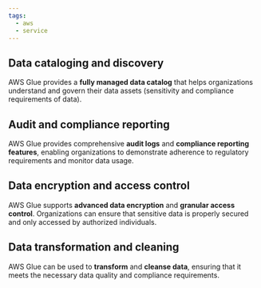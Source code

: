```yaml
---
tags:
  - aws
  - service
---
```

## Data cataloging and discovery

AWS Glue provides a **fully managed data catalog** that helps organizations understand and govern their data assets (sensitivity and compliance requirements of data).

## Audit and compliance reporting

AWS Glue provides comprehensive **audit logs** and **compliance reporting features**, enabling organizations to demonstrate adherence to regulatory requirements and monitor data usage.

## Data encryption and access control

AWS Glue supports **advanced data encryption** and **granular access control**. Organizations can ensure that sensitive data is properly secured and only accessed by authorized individuals.

## Data transformation and cleaning

AWS Glue can be used to **transform** and **cleanse data**, ensuring that it meets the necessary data quality and compliance requirements.